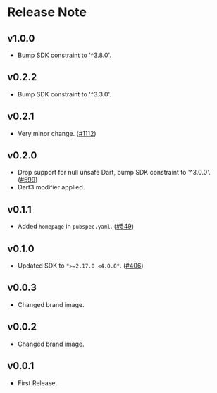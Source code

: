 # Release Note

## v1.0.0

- Bump SDK constraint to '^3.8.0'.

## v0.2.2

- Bump SDK constraint to '^3.3.0'.

## v0.2.1

- Very minor change. ([#1112](https://github.com/myConsciousness/atproto.dart/issues/1112))

## v0.2.0

- Drop support for null unsafe Dart, bump SDK constraint to '^3.0.0'. ([#599](https://github.com/myConsciousness/atproto.dart/issues/599))
- Dart3 modifier applied.

## v0.1.1

- Added `homepage` in `pubspec.yaml`. ([#549](https://github.com/myConsciousness/atproto.dart/issues/549))

## v0.1.0

- Updated SDK to `">=2.17.0 <4.0.0"`. ([#406](https://github.com/myConsciousness/atproto.dart/issues/406))

## v0.0.3

- Changed brand image.

## v0.0.2

- Changed brand image.

## v0.0.1

- First Release.

